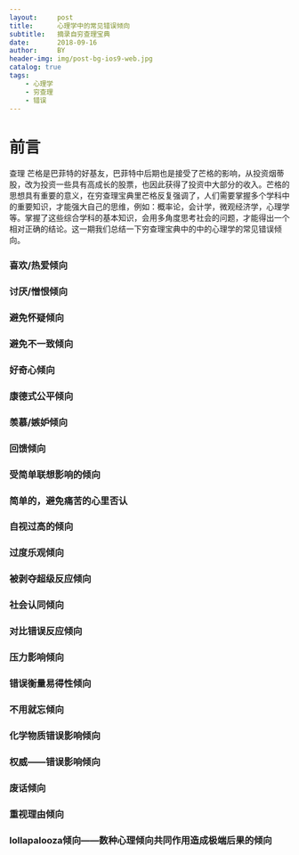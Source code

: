 ```yaml
---
layout:     post
title:      心理学中的常见错误倾向
subtitle:   摘录自穷查理宝典
date:       2018-09-16
author:     BY
header-img: img/post-bg-ios9-web.jpg
catalog: true
tags:
    - 心理学
    - 穷查理
    - 错误
---
```

# 前言
查理 芒格是巴菲特的好基友，巴菲特中后期也是接受了芒格的影响，从投资烟蒂股，改为投资一些具有高成长的股票，也因此获得了投资中大部分的收入。芒格的思想具有重要的意义，在穷查理宝典里芒格反复强调了，人们需要掌握多个学科中的重要知识，才能强大自己的思维，例如：概率论，会计学，微观经济学，心理学等。掌握了这些综合学科的基本知识，会用多角度思考社会的问题，才能得出一个相对正确的结论。这一期我们总结一下穷查理宝典中的中的心理学的常见错误倾向。

### 喜欢/热爱倾向

### 讨厌/憎恨倾向

### 避免怀疑倾向

### 避免不一致倾向

### 好奇心倾向

### 康德式公平倾向

### 羡慕/嫉妒倾向

### 回馈倾向

### 受简单联想影响的倾向

### 简单的，避免痛苦的心里否认

### 自视过高的倾向

### 过度乐观倾向

### 被剥夺超级反应倾向

### 社会认同倾向

### 对比错误反应倾向

### 压力影响倾向

### 错误衡量易得性倾向

### 不用就忘倾向

### 化学物质错误影响倾向

### 权威——错误影响倾向

### 废话倾向

### 重视理由倾向

### lollapalooza倾向——数种心理倾向共同作用造成极端后果的倾向

